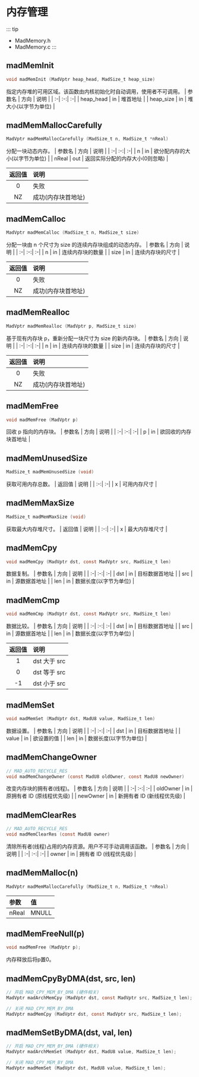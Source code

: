 # 内存管理
::: tip
- MadMemory.h
- MadMemory.c
:::

## madMemInit
```c
void madMemInit (MadVptr heap_head, MadSize_t heap_size)
```
指定内存堆的可用区域。该函数由内核初始化时自动调用，使用者不可调用。
| 参数名 | 方向 | 说明 |
| :-| :-:| :-|
| heap_head | in | 堆首地址 |
| heap_size | in | 堆大小(以字节为单位) |

## madMemMallocCarefully
```c
MadVptr madMemMallocCarefully (MadSize_t n, MadSize_t *nReal)
```
分配一块动态内存。
| 参数名 | 方向 | 说明 |
| :-| :-:| :-|
| n     | in  | 欲分配内存的大小(以字节为单位) |
| nReal | out | 返回实际分配的内存大小(0则忽略) |

| 返回值 | 说明 |
| :-:| :-|
| 0  | 失败 |
| NZ | 成功(内存块首地址) |

## madMemCalloc
```c
MadVptr madMemCalloc (MadSize_t n, MadSize_t size)
```
分配一块由 n 个尺寸为 size 的连续内存块组成的动态内存。
| 参数名 | 方向 | 说明 |
| :-| :-:| :-|
| n    | in | 连续内存块的数量 |
| size | in | 连续内存块的尺寸 |

| 返回值 | 说明 |
| :-:| :-|
| 0  | 失败 |
| NZ | 成功(内存块首地址) |

## madMemRealloc
```c
MadVptr madMemRealloc (MadVptr p, MadSize_t size)
```
基于现有内存块 p，重新分配一块尺寸为 size 的新内存块。
| 参数名 | 方向 | 说明 |
| :-| :-:| :-|
| n    | in | 连续内存块的数量 |
| size | in | 连续内存块的尺寸 |

| 返回值 | 说明 |
| :-:| :-|
| 0  | 失败 |
| NZ | 成功(内存块首地址) |

## madMemFree
```c
void madMemFree (MadVptr p)
```
回收 p 指向的内存块。
| 参数名 | 方向 | 说明 |
| :-| :-:| :-|
| p | in | 欲回收的内存块首地址 |

## madMemUnusedSize
```c
MadSize_t madMemUnusedSize (void)
```
获取可用内存总数。
| 返回值 | 说明 |
| :-:| :-|
| x | 可用内存尺寸 |

## madMemMaxSize
```c
MadSize_t madMemMaxSize (void)
```
获取最大内存堆尺寸。
| 返回值 | 说明 |
| :-:| :-|
| x | 最大内存堆尺寸 |

## madMemCpy
```c
void madMemCpy (MadVptr dst, const MadVptr src, MadSize_t len)
```
数据复制。
| 参数名 | 方向 | 说明 |
| :-| :-:| :-|
| dst | in | 目标数据首地址 |
| src | in | 源数据首地址 |
| len | in | 数据长度(以字节为单位) |

## madMemCmp
```c
void madMemCmp (MadVptr dst, const MadVptr src, MadSize_t len)
```
数据比较。
| 参数名 | 方向 | 说明 |
| :-| :-:| :-|
| dst | in | 目标数据首地址 |
| src | in | 源数据首地址 |
| len | in | 数据长度(以字节为单位) |

| 返回值 | 说明 |
| :-:| :-|
| 1  | dst 大于 src |
| 0  | dst 等于 src |
| -1 | dst 小于 src |

## madMemSet
```c
void madMemSet (MadVptr dst, MadU8 value, MadSize_t len)
```
数据设置。
| 参数名 | 方向 | 说明 |
| :-| :-:| :-|
| dst   | in | 目标数据首地址 |
| value | in | 欲设置的值 |
| len   | in | 数据长度(以字节为单位) |

## madMemChangeOwner
```c
// MAD_AUTO_RECYCLE_RES
void madMemChangeOwner (const MadU8 oldOwner, const MadU8 newOwner)
```
改变内存块的拥有者(线程)。
| 参数名 | 方向 | 说明 |
| :-| :-:| :-|
| oldOwner | in | 原拥有者 ID (原线程优先级) |
| newOwner | in | 新拥有者 ID (新线程优先级) |

## madMemClearRes
```c
// MAD_AUTO_RECYCLE_RES
void madMemClearRes (const MadU8 owner)
```
清除所有者(线程)占用的内存资源。用户不可手动调用该函数。
| 参数名 | 方向 | 说明 |
| :-| :-:| :-|
| owner | in | 拥有者 ID (线程优先级) |

<!-- ## 简化功能宏
| 宏名 | 函数 | 说明 |
| :-| :-| :-|
| madMemMalloc(n)               | madMemMallocCarefully | 忽略nReal |
| madMemFreeNull(p)             | madMemFree            | 释放后将p置0 |
| madMemCpyByDMA(dst, src, len) | madArchMemCpy[^1]     | MAD_CPY_MEM_BY_DMA[^2] |
| madMemSetByDMA(dst, val, len) | madArchMemSet         | MAD_CPY_MEM_BY_DMA |
[^1]: 平台相关内存操作函数。
[^2]: 若关闭MAD_CPY_MEM_BY_DMA，madMem\*ByDMA被madMem\*代替。 -->

## madMemMalloc(n)
```c
MadVptr madMemMallocCarefully (MadSize_t n, MadSize_t *nReal)
```
| 参数 | 值 |
| :-| :-|
| nReal | MNULL |

## madMemFreeNull(p)
```c
void madMemFree (MadVptr p);
```
内存释放后将p置0。

## madMemCpyByDMA(dst, src, len)
```c
// 开启 MAD_CPY_MEM_BY_DMA (硬件相关)
MadVptr madArchMemCpy (MadVptr dst, const MadVptr src, MadSize_t len);
```
```c
// 关闭 MAD_CPY_MEM_BY_DMA
MadVptr madMemCpy (MadVptr dst, const MadVptr src, MadSize_t len);
```

## madMemSetByDMA(dst, val, len)
```c
// 开启 MAD_CPY_MEM_BY_DMA (硬件相关)
MadVptr madArchMemSet (MadVptr dst, MadU8 value, MadSize_t len);
```
```c
// 关闭 MAD_CPY_MEM_BY_DMA
MadVptr madMemSet (MadVptr dst, MadU8 value, MadSize_t len);
```
